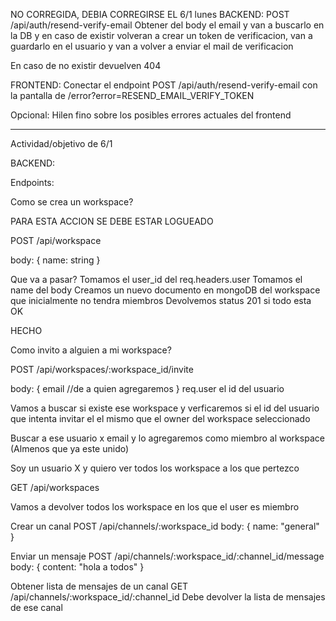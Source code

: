 NO CORREGIDA, DEBIA CORREGIRSE EL 6/1 lunes
BACKEND:
POST /api/auth/resend-verify-email
Obtener del body el email y van a buscarlo en la DB y en caso de existir volveran a crear un token de verificacion, van a guardarlo en el usuario y van a volver a enviar el mail de verificacion

En caso de no existir devuelven 404


FRONTEND:
Conectar el endpoint POST /api/auth/resend-verify-email con la pantalla de /error?error=RESEND_EMAIL_VERIFY_TOKEN

Opcional:
Hilen fino sobre los posibles errores actuales del frontend


------------------------------------------------------------------------------------------------------------------

Actividad/objetivo de 6/1

BACKEND:

Endpoints:

Como se crea un workspace?

PARA ESTA ACCION SE DEBE ESTAR LOGUEADO

POST /api/workspace 

body: {
    name: string
}

Que va a pasar?
Tomamos el user_id del req.headers.user
Tomamos el name del body
Creamos un nuevo documento en mongoDB del workspace que inicialmente no tendra miembros
Devolvemos status 201 si todo esta OK

HECHO

Como invito a alguien a mi workspace?

POST /api/workspaces/:workspace_id/invite

body: {
    email //de a quien agregaremos
}
req.user el id del usuario

Vamos a buscar si existe ese workspace y verficaremos si el id del usuario que intenta invitar el el mismo que el owner del workspace seleccionado

Buscar a ese usuario x email y lo agregaremos como miembro al workspace (Almenos que ya este unido)



Soy un usuario X y quiero ver todos los workspace a los que pertezco

GET /api/workspaces

Vamos a devolver todos los workspace en los que el user es miembro


Crear un canal
POST /api/channels/:workspace_id
body: {
    name: "general"
}

Enviar un mensaje
POST /api/channels/:workspace_id/:channel_id/message
body: {
    content: "hola a todos"
}

Obtener lista de mensajes de un canal
GET /api/channels/:workspace_id/:channel_id
Debe devolver la lista de mensajes de ese canal

